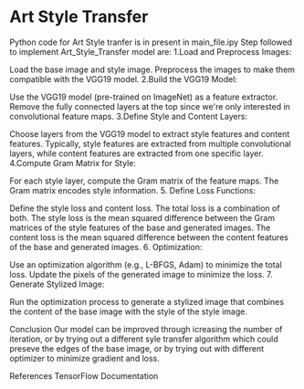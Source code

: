 # Art Style Transfer
Python code for Art Style tranfer is in present in main_file.ipy
Step followed to implement Art_Style_Transfer model are:
1.Load and Preprocess Images:

Load the base image and style image.
Preprocess the images to make them compatible with the VGG19 model.
2.Build the VGG19 Model:

Use the VGG19 model (pre-trained on ImageNet) as a feature extractor.
Remove the fully connected layers at the top since we're only interested in convolutional feature maps.
3.Define Style and Content Layers:

Choose layers from the VGG19 model to extract style features and content features.
Typically, style features are extracted from multiple convolutional layers, while content features are extracted from one specific layer.
4.Compute Gram Matrix for Style:

For each style layer, compute the Gram matrix of the feature maps. The Gram matrix encodes style information.
5. Define Loss Functions:

Define the style loss and content loss. The total loss is a combination of both.
The style loss is the mean squared difference between the Gram matrices of the style features of the base and generated images.
The content loss is the mean squared difference between the content features of the base and generated images.
6. Optimization:

Use an optimization algorithm (e.g., L-BFGS, Adam) to minimize the total loss.
Update the pixels of the generated image to minimize the loss.
7. Generate Stylized Image:

Run the optimization process to generate a stylized image that combines the content of the base image with the style of the style image.

Conclusion
Our model can be improved through icreasing the number of iteration, or by trying out a different syle transfer algorithm which could preseve the edges of the base image, or by trying out with different optimizer to minimize gradient and loss.

References
TensorFlow Documentation
